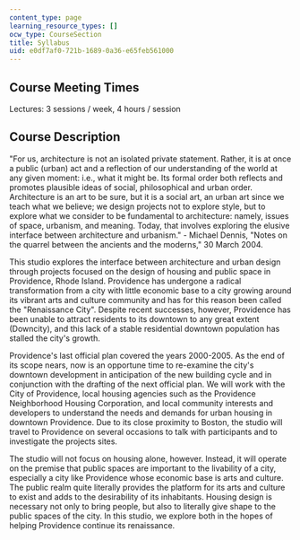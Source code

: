 ```yaml
---
content_type: page
learning_resource_types: []
ocw_type: CourseSection
title: Syllabus
uid: e0df7af0-721b-1689-0a36-e65feb561000
---
```


Course Meeting Times
--------------------

Lectures: 3 sessions / week, 4 hours / session

Course Description
------------------

"For us, architecture is not an isolated private statement. Rather, it is at once a public (urban) act and a reflection of our understanding of the world at any given moment: i.e., what it might be. Its formal order both reflects and promotes plausible ideas of social, philosophical and urban order. Architecture is an art to be sure, but it is a social art, an urban art since we teach what we believe; we design projects not to explore style, but to explore what we consider to be fundamental to architecture: namely, issues of space, urbanism, and meaning. Today, that involves exploring the elusive interface between architecture and urbanism." - Michael Dennis, "Notes on the quarrel between the ancients and the moderns," 30 March 2004.

This studio explores the interface between architecture and urban design through projects focused on the design of housing and public space in Providence, Rhode Island. Providence has undergone a radical transformation from a city with little economic base to a city growing around its vibrant arts and culture community and has for this reason been called the "Renaissance City". Despite recent successes, however, Providence has been unable to attract residents to its downtown to any great extent (Downcity), and this lack of a stable residential downtown population has stalled the city's growth.

Providence's last official plan covered the years 2000-2005. As the end of its scope nears, now is an opportune time to re-examine the city's downtown development in anticipation of the new building cycle and in conjunction with the drafting of the next official plan. We will work with the City of Providence, local housing agencies such as the Providence Neighborhood Housing Corporation, and local community interests and developers to understand the needs and demands for urban housing in downtown Providence. Due to its close proximity to Boston, the studio will travel to Providence on several occasions to talk with participants and to investigate the projects sites.

The studio will not focus on housing alone, however. Instead, it will operate on the premise that public spaces are important to the livability of a city, especially a city like Providence whose economic base is arts and culture. The public realm quite literally provides the platform for its arts and culture to exist and adds to the desirability of its inhabitants. Housing design is necessary not only to bring people, but also to literally give shape to the public spaces of the city. In this studio, we explore both in the hopes of helping Providence continue its renaissance.